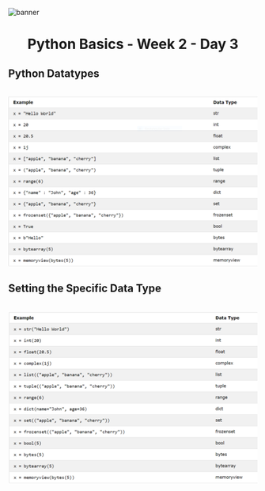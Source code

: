 ![banner](https://user-images.githubusercontent.com/55238388/111981947-5f62d080-8b2e-11eb-98a8-e463fddf7a23.jpg)

<h1 align="center">Python Basics - Week 2 - Day 3</h1>

## Python Datatypes

<br>
<img src="datatypes.png"/>
<br>

## Setting the Specific Data Type

<br>
<img src="datatype2.png"/>